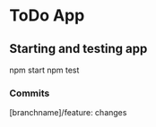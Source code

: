# ToDo App #
## Starting and testing app ##
npm start
npm test

### Commits ###
[branchname]/feature: changes
